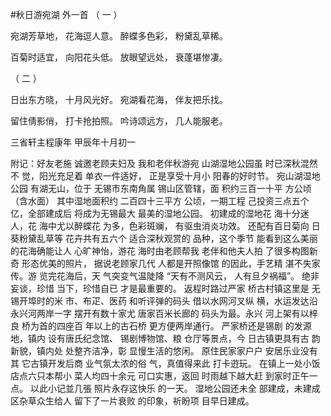 #秋日游宛湖
    外一首
（    一    ）

宛湖芳草地，
花海逗人意。
醉蝶多色彩，
粉黛乱草稀。

百菊时适宜，
向阳花头低。
放眼望远处，
衰蓬堪惨凄。

（    二   ）

日出东方晓，
十月风光好。
宛湖看花海，
伴友把乐找。

留住倩影俏，
打卡抢拍照。
吟诗颂远方，
几人能服老。

三省轩主程康年
甲辰年十月初一

附记：好友老施
诚邀老顾夫妇及
我和老伴秋游宛
山湖湿地公园虽
时已深秋混然不
觉，阳光充足着
单衣一件适好，
正是享受十月小
阳春的好时节。
宛山湖湿地公园
有湖无山，位于
无锡市东南角属
锡山区管辖，面
积约三百一十平
方公顷（含水面）
其中湿地面积约
二百四十三平方
公顷，一期工程
己投资三点五个
亿，全部建成后
将成为无锡最大
最美的湿地公园。
初建成的湿地花
海十分迷人，花
海中尤以醉蝶花
为多，色彩斑斓，
有驱虫消炎功效。
还配有百日菊向
日葵粉黛乱草等
花卉共有五六个
适合深秋观赏的
品种，这个季节
能看到这么美丽
的花海确能让人
心旷神怡，游花
海时由老顾帮我
老伴和他夫人拍
了很多构图新奇
形态优美的照片，
据说老顾家几代
人都是开照像馆
的因此，手艺精
湛不失家传。游
览完花海后，天
气突变气温陡降
“天有不测风云，
人有旦夕祸福”。
绝非妄谈，珍惜
当下，珍惜自已
才是最重要的。
返程时路过严家
桥古村镇这里是
无锡开埠时的米
市、布疋、医药
和听评弹的码头
借以水网河叉纵
横，水运发达沿
永兴河两岸一字
摆开有数十家尤
唐家百米长廊的
码头为最。永兴
河上架有以梓良
桥为首的四座百
年以上的古石桥
更方便两岸通行。
严家桥还是锡剧
的发源地，镇内
设有唐氏纪念馆、
锡剧博物馆、粮
仓厅等景点，今
日古镇更具有古
韵新貌，镇内处
处整齐洁净，彰
显慢生活的悠闲。
原住民家家户户
安居乐业没有其
它古镇开发后商
业气氛太浓的俗
气，真值得来此
打卡逰玩。
在镇上一处小饭
店点六只本帮小
菜人均四十余元
可口实惠，返回
时雨越下越大赶
到家时正午一点。
以此小记並几張
照片永存这快乐
的一天。
湿地公园还未全
部建成，未建成
区杂草众生给人
留下了一片衰败
的印象，祈盼项
目早日建成。




